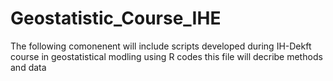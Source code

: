 # Geostatistic_Course_IHE
The following comonenent will include scripts developed during IH-Dekft course in geostatistical modling using R codes 
this file will decribe methods and data
